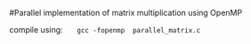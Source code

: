 #Parallel implementation of matrix multiplication using OpenMP

compile using: 
```    gcc -fopenmp  parallel_matrix.c  ```